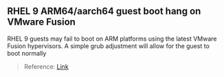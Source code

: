 ## RHEL 9 ARM64/aarch64 guest boot hang on VMware Fusion

RHEL 9 guests may fail to boot on ARM platforms using the latest VMware Fusion hypervisors. A simple grub adjustment will allow for the guest to boot normally

> Reference: [Link](https://kb.vmware.com/s/article/89983)
